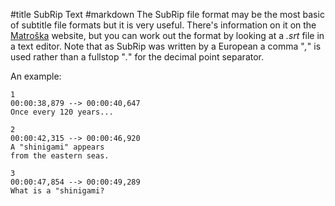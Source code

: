 #title SubRip Text
#markdown
The SubRip file format may be the most basic of subtitle file formats but it
is very useful. There's information on it on the
[Matro&scaron;ka](https://matroska.org/technical/subtitles.html#srt-subtitles) website,
but you can work out the format by looking at a *.srt* file in a text
editor. Note that as SubRip was written by a European a comma "*,*" is
used rather than a fullstop "*.*" for the decimal point separator.

An example:

~~~
1
00:00:38,879 --> 00:00:40,647
Once every 120 years...

2
00:00:42,315 --> 00:00:46,920
A "shinigami" appears
from the eastern seas.

3
00:00:47,854 --> 00:00:49,289
What is a "shinigami?

~~~
